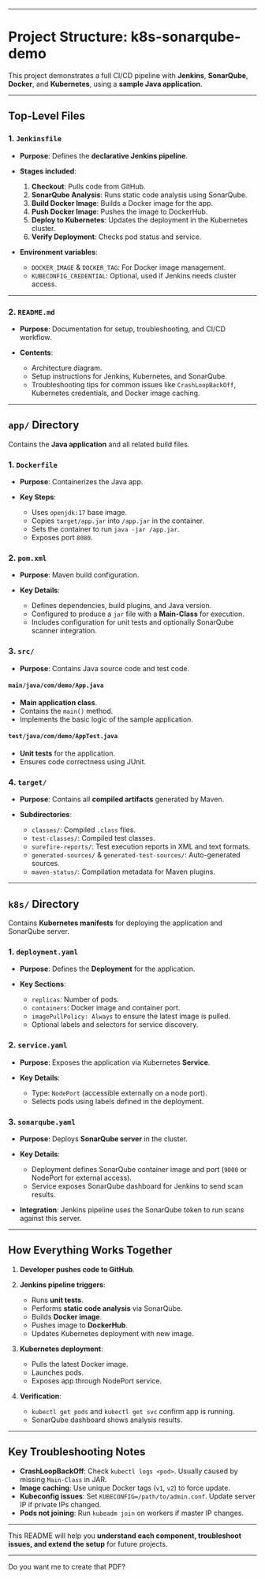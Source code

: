 
---

# Project Structure: k8s-sonarqube-demo

This project demonstrates a full CI/CD pipeline with **Jenkins**, **SonarQube**, **Docker**, and **Kubernetes**, using a **sample Java application**.

---

## Top-Level Files

### 1. `Jenkinsfile`

* **Purpose**: Defines the **declarative Jenkins pipeline**.
* **Stages included**:

  1. **Checkout**: Pulls code from GitHub.
  2. **SonarQube Analysis**: Runs static code analysis using SonarQube.
  3. **Build Docker Image**: Builds a Docker image for the app.
  4. **Push Docker Image**: Pushes the image to DockerHub.
  5. **Deploy to Kubernetes**: Updates the deployment in the Kubernetes cluster.
  6. **Verify Deployment**: Checks pod status and service.
* **Environment variables**:

  * `DOCKER_IMAGE` & `DOCKER_TAG`: For Docker image management.
  * `KUBECONFIG_CREDENTIAL`: Optional, used if Jenkins needs cluster access.

---

### 2. `README.md`

* **Purpose**: Documentation for setup, troubleshooting, and CI/CD workflow.
* **Contents**:

  * Architecture diagram.
  * Setup instructions for Jenkins, Kubernetes, and SonarQube.
  * Troubleshooting tips for common issues like `CrashLoopBackOff`, Kubernetes credentials, and Docker image caching.

---

## `app/` Directory

Contains the **Java application** and all related build files.

### 1. `Dockerfile`

* **Purpose**: Containerizes the Java app.
* **Key Steps**:

  * Uses `openjdk:17` base image.
  * Copies `target/app.jar` into `/app.jar` in the container.
  * Sets the container to run `java -jar /app.jar`.
  * Exposes port `8080`.

### 2. `pom.xml`

* **Purpose**: Maven build configuration.
* **Key Details**:

  * Defines dependencies, build plugins, and Java version.
  * Configured to produce a `jar` file with a **Main-Class** for execution.
  * Includes configuration for unit tests and optionally SonarQube scanner integration.

### 3. `src/`

* **Purpose**: Contains Java source code and test code.

#### `main/java/com/demo/App.java`

* **Main application class**.
* Contains the `main()` method.
* Implements the basic logic of the sample application.

#### `test/java/com/demo/AppTest.java`

* **Unit tests** for the application.
* Ensures code correctness using JUnit.

### 4. `target/`

* **Purpose**: Contains all **compiled artifacts** generated by Maven.
* **Subdirectories**:

  * `classes/`: Compiled `.class` files.
  * `test-classes/`: Compiled test classes.
  * `surefire-reports/`: Test execution reports in XML and text formats.
  * `generated-sources/` & `generated-test-sources/`: Auto-generated sources.
  * `maven-status/`: Compilation metadata for Maven plugins.

---

## `k8s/` Directory

Contains **Kubernetes manifests** for deploying the application and SonarQube server.

### 1. `deployment.yaml`

* **Purpose**: Defines the **Deployment** for the application.
* **Key Sections**:

  * `replicas`: Number of pods.
  * `containers`: Docker image and container port.
  * `imagePullPolicy: Always` to ensure the latest image is pulled.
  * Optional labels and selectors for service discovery.

### 2. `service.yaml`

* **Purpose**: Exposes the application via Kubernetes **Service**.
* **Key Details**:

  * Type: `NodePort` (accessible externally on a node port).
  * Selects pods using labels defined in the deployment.

### 3. `sonarqube.yaml`

* **Purpose**: Deploys **SonarQube server** in the cluster.
* **Key Details**:

  * Deployment defines SonarQube container image and port (`9000` or NodePort for external access).
  * Service exposes SonarQube dashboard for Jenkins to send scan results.
* **Integration**: Jenkins pipeline uses the SonarQube token to run scans against this server.

---

## How Everything Works Together

1. **Developer pushes code to GitHub**.
2. **Jenkins pipeline triggers**:

   * Runs **unit tests**.
   * Performs **static code analysis** via SonarQube.
   * Builds **Docker image**.
   * Pushes image to **DockerHub**.
   * Updates Kubernetes deployment with new image.
3. **Kubernetes deployment**:

   * Pulls the latest Docker image.
   * Launches pods.
   * Exposes app through NodePort service.
4. **Verification**:

   * `kubectl get pods` and `kubectl get svc` confirm app is running.
   * SonarQube dashboard shows analysis results.

---

## Key Troubleshooting Notes

* **CrashLoopBackOff**: Check `kubectl logs <pod>`. Usually caused by missing `Main-Class` in JAR.
* **Image caching**: Use unique Docker tags (`v1`, `v2`) to force update.
* **Kubeconfig issues**: Set `KUBECONFIG=/path/to/admin.conf`. Update server IP if private IPs changed.
* **Pods not joining**: Run `kubeadm join` on workers if master IP changes.

---

This README will help you **understand each component, troubleshoot issues, and extend the setup** for future projects.

---


Do you want me to create that PDF?
